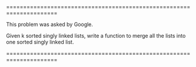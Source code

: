 =====================================================================

This problem was asked by Google.

Given k sorted singly linked lists, write a function to merge all the lists into one sorted singly linked list.

=====================================================================